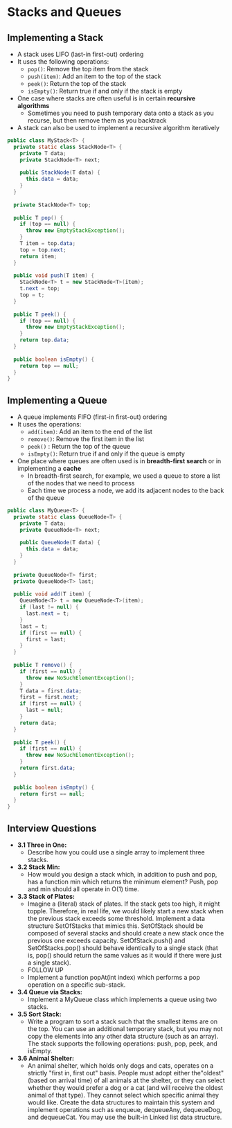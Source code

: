 # Stacks and Queues

## Implementing a Stack

* A stack uses LIFO (last-in first-out) ordering
* It uses the following operations:
  * `pop()`: Remove the top item from the stack
  * `push(item)`: Add an item to the top of the stack
  * `peek()`: Return the top of the stack
  * `isEmpty()`: Return true if and only if the stack is empty
* One case where stacks are often useful is in certain **recursive algorithms**
  * Sometimes you need to push temporary data onto a stack as you recurse, but then remove them as you backtrack
* A stack can also be used to implement a recursive algorithm iteratively

```java
public class MyStack<T> {
  private static class StackNode<T> {
    private T data;
    private StackNode<T> next;
    
    public StackNode(T data) {
      this.data = data;
    }
  }
  
  private StackNode<T> top;
  
  public T pop() {
    if (top == null) {
      throw new EmptyStackException();
    }
    T item = top.data;
    top = top.next;
    return item;
  }
  
  public void push(T item) {
    StackNode<T> t = new StackNode<T>(item);
    t.next = top;
    top = t;
  }
  
  public T peek() {
    if (top == null) {
      throw new EmptyStackException();
    }
    return top.data;
  }
  
  public boolean isEmpty() {
    return top == null;
  }
}
```

## Implementing a Queue

* A queue implements FIFO (first-in first-out) ordering
* It uses the operations:
  * `add(item)`: Add an item to the end of the list
  * `remove()`: Remove the first item in the list
  * `peek()` : Return the top of the queue
  * `isEmpty()`: Return true if and only if the queue is empty
* One place where queues are often used is in **breadth-first search** or in implementing a **cache**
  * In breadth-first search, for example, we used a queue to store a list of the nodes that we need to process
  * Each time we process a node, we add its adjacent nodes to the back of the queue

```java
public class MyQueue<T> {
  private static class QueueNode<T> {
    private T data;
    private QueueNode<T> next;
    
    public QueueNode(T data) {
      this.data = data;
    }
  }
  
  private QueueNode<T> first;
  private QueueNode<T> last;
  
  public void add(T item) {
    QueueNode<T> t = new QueueNode<T>(item);
    if (last != null) {
      last.next = t;
    }
    last = t;
    if (first == null) {
      first = last;
    }
  }
  
  public T remove() {
    if (first == null) {
      throw new NoSuchElementException();
    }
    T data = first.data;
    first = first.next;
    if (first == null) {
      last = null;
    }
    return data;
  }
  
  public T peek() {
    if (first == null) {
      throw new NoSuchElementException();
    }
    return first.data;
  }
  
  public boolean isEmpty() {
    return first == null;
  }
}
```

## Interview Questions

* **3.1 Three in One:**
	* Describe how you could use a single array to implement three stacks.
* **3.2 Stack Min:**
	* How would you design a stack which, in addition to push and pop, has a function min which returns the minimum element? Push, pop and min should all operate in O(1) time.
* **3.3 Stack of Plates:**
	* Imagine a (literal) stack of plates. If the stack gets too high, it might topple. Therefore, in real life, we would likely start a new stack when the previous stack exceeds some threshold. Implement a data structure SetOfStacks that mimics this. SetOfStack should be composed of several stacks and should create a new stack once the previous one exceeds capacity. SetOfStack.push() and SetOfStacks.pop() should behave identically to a single stack (that is, pop() should return the same values as it would if there were just a single stack).
	* FOLLOW UP
	* Implement a function popAt(int index) which performs a pop operation on a specific sub-stack.
* **3.4 Queue via Stacks:**
	* Implement a MyQueue class which implements a queue using two stacks.
* **3.5 Sort Stack:**
	* Write a program to sort a stack such that the smallest items are on the top. You can use an additional temporary stack, but you may not copy the elements into any other data structure (such as an array). The stack supports the following operations: push, pop, peek, and isEmpty.
* **3.6 Animal Shelter:**
	* An animal shelter, which holds only dogs and cats, operates on a strictly "first in, first out" basis. People must adopt either the"oldest" (based on arrival time) of all animals at the shelter, or they can select whether they would prefer a dog or a cat (and will receive the oldest animal of that type). They cannot select which specific animal they would like. Create the data structures to maintain this system and implement operations such as enqueue, dequeueAny, dequeueDog, and dequeueCat. You may use the built-in Linked list data structure.
